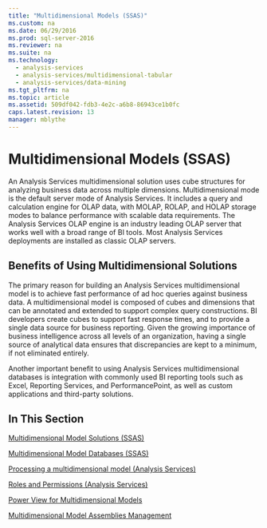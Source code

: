 ```yaml
---
title: "Multidimensional Models (SSAS)"
ms.custom: na
ms.date: 06/29/2016
ms.prod: sql-server-2016
ms.reviewer: na
ms.suite: na
ms.technology: 
  - analysis-services
  - analysis-services/multidimensional-tabular
  - analysis-services/data-mining
ms.tgt_pltfrm: na
ms.topic: article
ms.assetid: 509df042-fdb3-4e2c-a6b8-86943ce1b0fc
caps.latest.revision: 13
manager: mblythe
---
```

# Multidimensional Models (SSAS)
An Analysis Services multidimensional solution uses cube structures for analyzing business data across multiple dimensions. Multidimensional mode is the default server mode of Analysis Services. It includes a query and calculation engine for OLAP data, with MOLAP, ROLAP, and HOLAP storage modes to balance performance with scalable data requirements. The Analysis Services OLAP engine is an industry leading OLAP server that works well with a broad range of BI tools. Most Analysis Services deployments are installed as classic OLAP servers.  
  
## Benefits of Using Multidimensional Solutions  
 The primary reason for building an Analysis Services multidimensional model is to achieve fast performance of ad hoc queries against business data. A multidimensional model is composed of cubes and dimensions that can be annotated and extended to support complex query constructions. BI developers create cubes to support fast response times, and to provide a single data source for business reporting. Given the growing importance of business intelligence across all levels of an organization, having a single source of analytical data ensures that discrepancies are kept to a minimum, if not eliminated entirely.  
  
 Another important benefit to using Analysis Services multidimensional databases is integration with commonly used BI reporting tools such as Excel, Reporting Services, and PerformancePoint, as well as custom applications and third-party solutions.  
  
## In This Section  
 [Multidimensional Model Solutions (SSAS)](../../Topics/TopicNameNotContainA/Multidimensional-Model-Solutions--SSAS-.md)  
  
 [Multidimensional Model Databases (SSAS)](../../Topics/TopicNameNotContainA/Multidimensional-Model-Databases--SSAS-.md)  
  
 [Processing a multidimensional model (Analysis Services)](../../Topics/TopicNameContainA/Processing-a-multidimensional-model--Analysis-Services-.md)  
  
 [Roles and Permissions (Analysis Services)](../../Topics/TopicNameNotContainA/Roles-and-Permissions--Analysis-Services-.md)  
  
 [Power View for Multidimensional Models](../../Topics/TopicNameNotContainA/Power-View-for-Multidimensional-Models.md)  
  
 [Multidimensional Model Assemblies Management](../../Topics/TopicNameNotContainA/Multidimensional-Model-Assemblies-Management.md)